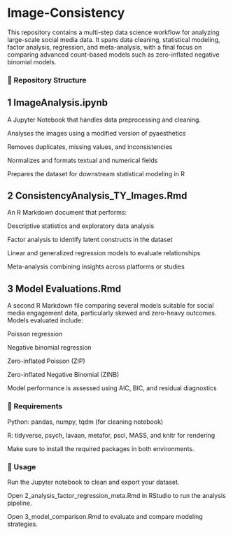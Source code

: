 # Image-Consistency
This repository contains a multi-step data science workflow for analyzing large-scale social media data. It spans data cleaning, statistical modeling, factor analysis, regression, and meta-analysis, with a final focus on comparing advanced count-based models such as zero-inflated negative binomial models.

### 📁 Repository Structure
## 1 ImageAnalysis.ipynb
A Jupyter Notebook that handles data preprocessing and cleaning.

Analyses the images using a modified version of pyaesthetics

Removes duplicates, missing values, and inconsistencies

Normalizes and formats textual and numerical fields

Prepares the dataset for downstream statistical modeling in R

## 2 ConsistencyAnalysis_TY_Images.Rmd
An R Markdown document that performs:

Descriptive statistics and exploratory data analysis

Factor analysis to identify latent constructs in the dataset

Linear and generalized regression models to evaluate relationships

Meta-analysis combining insights across platforms or studies

## 3 Model Evaluations.Rmd
A second R Markdown file comparing several models suitable for social media engagement data, particularly skewed and zero-heavy outcomes.
Models evaluated include:

Poisson regression

Negative binomial regression

Zero-inflated Poisson (ZIP)

Zero-inflated Negative Binomial (ZINB)

Model performance is assessed using AIC, BIC, and residual diagnostics

### 🔧 Requirements
Python: pandas, numpy, tqdm (for cleaning notebook)

R: tidyverse, psych, lavaan, metafor, pscl, MASS, and knitr for rendering

Make sure to install the required packages in both environments.

### 📌 Usage
Run the Jupyter notebook to clean and export your dataset.

Open 2_analysis_factor_regression_meta.Rmd in RStudio to run the analysis pipeline.

Open 3_model_comparison.Rmd to evaluate and compare modeling strategies.

